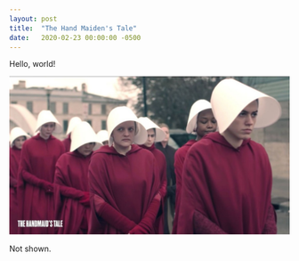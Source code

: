 ```yaml
---
layout: post
title:  "The Hand Maiden's Tale"
date:   2020-02-23 00:00:00 -0500
---
```


Hello, world!

<img src="/assets/posts/the_hand_maidens_tale_1.jpg"/>

<!--more-->

Not shown.
